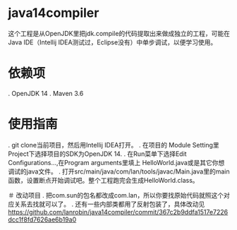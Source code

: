 # java14compiler
这个工程是从OpenJDK里把jdk.compile的代码提取出来做成独立的工程，可能在Java IDE（Intellij IDEA测试过，Eclipse没有）中单步调试，以便学习使用。

# 依赖项
. OpenJDK 14
. Maven 3.6

# 使用指南
. git clone当前项目，然后用Intellij IDEA打开。
. 在项目的 Module Setting里Project下选择项目的SDK为OpenJDK 14.
. 在Run菜单下选择Edit Configurations...,在Program arguments里填上 HelloWorld.java或是其它你想调试的java文件。
. 打开src/main/java/com/lan/tools/javac/Main.java里的main函数，设置断点开始调试吧。整个工程跑完会生成HelloWorld.class。

＃ 改动项目
. 把com.sun的包名都改成com.lan，所以你要找原始代码就照这个对应关系去找就可以了。
. 还有一些内部类都用了反射包装了，具体改动见 https://github.com/lanrobin/java14compiler/commit/367c2b9ddfa1517e7226dcc1f8fd7626ae6b19a0
